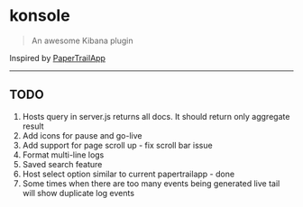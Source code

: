 # konsole

> An awesome Kibana plugin

Inspired by [PaperTrailApp](https://papertrailapp.com/)

---

## TODO

1. Hosts query in server.js returns all docs. It should return only aggregate result
2. Add icons for pause and go-live
3. Add support for page scroll up - fix scroll bar issue
4. Format multi-line logs
5. Saved search feature
6. Host select option similar to current papertrailapp - done
7. Some times when there are too many events being generated live tail will show duplicate log events
